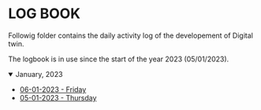 # LOG BOOK

Followig folder contains the daily activity log of the developement of Digital twin.

The logbook is in use since the start of the year 2023 (05/01/2023).

<details open>
  <summary>January, 2023</summary>
  
  
 * [06-01-2023 - Friday](06-01-2023.md) 
 * [05-01-2023 - Thursday](05-01-2023.md)
  
</details>

